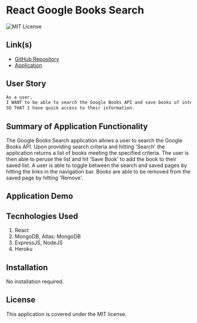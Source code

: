 # React Google Books Search

![MIT License](https://img.shields.io/badge/License-MIT-yellow.svg)

## Link(s)

* [GitHub Repository](https://github.com/emangano2816/google_books_search)
* [Application](https://secret-taiga-38025.herokuapp.com/)

## User Story

```md
As a user, 
I WANT to be able to search the Google Books API and save books of interest 
SO THAT I have quick access to their information.
```

## Summary of Application Functionality
The Google Books Search application allows a user to search the Google Books API.  Upon providing search criteria and hitting 'Search' the application returns a list of books meeting the specified criteria.  The user is then able to peruse the list and hit 'Save Book' to add the book to their saved list.  A user is able to toggle between the search and saved pages by hitting the links in the navigation bar.  Books are able to be removed from the saved page by hitting 'Remove'.
    
## Application Demo


## Tecnhologies Used
1. React
2. MongoDB, Atlas: MongoDB
3. ExpressJS, NodeJS
4. Heroku 

## Installation

No installation required.

## License

This application is covered under the MIT license.

